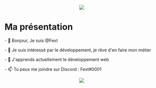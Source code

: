 <p align="center">
  <img src="https://github-readme-stats.vercel.app/api?username=fextnigth&theme=vue-dark&show_icons=true"/>
</p>
<h1> Ma présentation </h1>
- 👋 Bonjour, Je suis @Fext
<p> </p>
- 👀 Je suis intéressé par le développement, je rêve d'en faire mon métier 
<p> </p>
- 🌱 J'apprends actuellement le développement web
<p> </p>
- 📫 Tu peux me joindre sur Discord : Fext#0001

<!---
Fextnigth/Fextnigth is a ✨ special ✨ repository because its `README.md` (this file) appears on your GitHub profile.
You can click the Preview link to take a look at your changes.
--->

<p align="center">
  <img src="https://hits.seeyoufarm.com/api/count/incr/badge.svg?url=https%3A%2F%2Fgithub.com%2FFextnigth&count_bg=%231058E8&title_bg=%23393939&icon=github.svg&icon_color=%23FFFFFF&title=hmpsmp&edge_flat=false"/>
</p>

